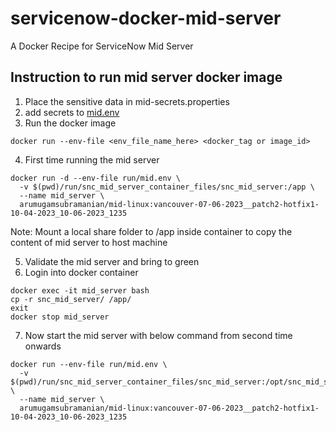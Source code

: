 # servicenow-docker-mid-server
A Docker Recipe for ServiceNow Mid Server


## Instruction to run mid server docker image

1. Place the sensitive data in mid-secrets.properties
2. add secrets to [mid.env](run%2Fmid.env)
3. Run the docker image
```shell
docker run --env-file <env_file_name_here> <docker_tag or image_id>
```
4. First time running the mid server

```shell
docker run -d --env-file run/mid.env \
  -v $(pwd)/run/snc_mid_server_container_files/snc_mid_server:/app \
  --name mid_server \
  arumugamsubramanian/mid-linux:vancouver-07-06-2023__patch2-hotfix1-10-04-2023_10-06-2023_1235
```
Note: Mount a local share folder to /app inside container to copy the content of mid server to host machine

5. Validate the mid server and bring to green
6. Login into docker container
```shell
docker exec -it mid_server bash
cp -r snc_mid_server/ /app/
exit
docker stop mid_server
```
7. Now start the mid server with below command from second time onwards
```shell
docker run --env-file run/mid.env \
  -v $(pwd)/run/snc_mid_server_container_files/snc_mid_server:/opt/snc_mid_server \
  --name mid_server \
  arumugamsubramanian/mid-linux:vancouver-07-06-2023__patch2-hotfix1-10-04-2023_10-06-2023_1235
```
